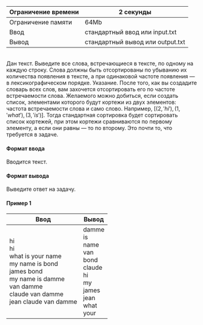 | Ограничение времени 	| 2 секунды                        	|
|---------------------	|----------------------------------	|
| Ограничение памяти  	| 64Mb                             	|
| Ввод                	| стандартный ввод или input.txt   	|
| Вывод               	| стандартный вывод или output.txt 	|

\
Дан текст. Выведите все слова, встречающиеся в тексте, по одному на каждую строку. Слова должны быть отсортированы по убыванию их количества появления в тексте, а при одинаковой частоте появления — в лексикографическом порядке. Указание. После того, как вы создадите словарь всех слов, вам захочется отсортировать его по частоте встречаемости слова. Желаемого можно добиться, если создать список, элементами которого будут кортежи из двух элементов: частота встречаемости слова и само слово. Например, $[(2, 'hi'), (1, 'what'), (3, 'is')]$. Тогда стандартная сортировка будет сортировать список кортежей, при этом кортежи сравниваются по первому элементу, а если они равны — то по второму. Это почти то, что требуется в задаче.

#### Формат ввода ####
Вводится текст.

#### Формат вывода ####
Выведите ответ на задачу.

#### Пример 1 ####
| Ввод                                                                                                                  	| Вывод                                                    	|
|-----------------------------------------------------------------------------------------------------------------------	|----------------------------------------------------------	|
| hi <br /> hi  <br /> what is your name  <br />  my name is bond  <br />  james bond  <br />  my name is damme  <br /> van damme  <br /> claude van damme  <br /> jean claude van damme  	| damme  <br /> is  <br /> name  <br /> van  <br /> bond  <br /> claude  <br /> hi  <br /> my  <br /> james  <br /> jean  <br /> what <br />  your 	|
